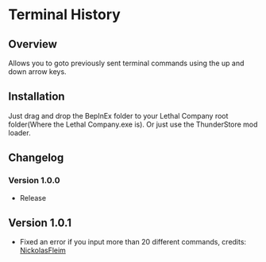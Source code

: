 # Terminal History

## Overview

Allows you to goto previously sent terminal commands using the up and down arrow keys.

## Installation

Just drag and drop the BepInEx folder to your Lethal Company root folder(Where the Lethal Company.exe is).
Or just use the ThunderStore mod loader.

## Changelog

### Version 1.0.0

- Release

## Version 1.0.1 

- Fixed an error if you input more than 20 different commands, credits: [NickolasFleim](https://github.com/NotAtomicBomb/TerminalHistory/pull/1)
